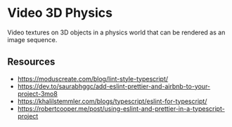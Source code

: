 # Video 3D Physics

Video textures on 3D objects in a physics world that can be rendered as an image sequence.

## Resources

* https://moduscreate.com/blog/lint-style-typescript/
* https://dev.to/saurabhggc/add-eslint-prettier-and-airbnb-to-your-project-3mo8
* https://khalilstemmler.com/blogs/typescript/eslint-for-typescript/
* https://robertcooper.me/post/using-eslint-and-prettier-in-a-typescript-project
